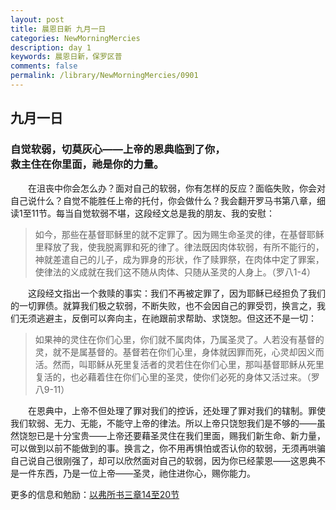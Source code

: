 ```yaml
---
layout: post
title: 晨恩日新 九月一日
categories: NewMorningMercies
description: day 1
keywords: 晨恩日新，保罗区普
comments: false
permalink: /library/NewMorningMercies/0901
---
```


## 九月一日

### 自觉软弱，切莫灰心——上帝的恩典临到了你， <br> 救主住在你里面，祂是你的力量。

&emsp;&emsp;在沮丧中你会怎么办？面对自己的软弱，你有怎样的反应？面临失败，你会对自己说什么？自觉不能胜任上帝的托付，你会做什么？我会翻开罗马书第八章，细读1至11节。每当自觉软弱不堪，这段经文总是我的朋友、我的安慰：

> 如今，那些在基督耶稣里的就不定罪了。因为赐生命圣灵的律，在基督耶稣里释放了我，使我脱离罪和死的律了。律法既因肉体软弱，有所不能行的，神就差遣自己的儿子，成为罪身的形状，作了赎罪祭，在肉体中定了罪案，使律法的义成就在我们这不随从肉体、只随从圣灵的人身上。（罗八1-4）

&emsp;&emsp;这段经文指出一个救赎的事实：我们不再被定罪了，因为耶稣已经担负了我们的一切罪债。就算我们极之软弱，不断失败，也不会因自己的罪受罚，换言之，我们无须逃避主，反倒可以奔向主，在祂跟前求帮助、求饶恕。但这还不是一切：

> 如果神的灵住在你们心里，你们就不属肉体，乃属圣灵了。人若没有基督的灵，就不是属基督的。基督若在你们心里，身体就因罪而死，心灵却因义而活。然而，叫耶稣从死里复活者的灵若住在你们心里，那叫基督耶稣从死里复活的，也必藉着住在你们心里的圣灵，使你们必死的身体又活过来。（罗八9-11）

&emsp;&emsp;在恩典中，上帝不但处理了罪对我们的控诉，还处理了罪对我们的辖制。罪使我们软弱、无力、无能，不能守上帝的律法。所以上帝只饶恕我们是不够的——虽然饶恕已是十分宝贵——上帝还要藉圣灵住在我们里面，赐我们新生命、新力量，可以做到以前不能做到的事。换言之，你不用再惧怕或否认你的软弱，无须再哄骗自己说自己很刚强了，却可以欣然面对自己的软弱，因为你已经蒙恩——这恩典不是一件东西，乃是一位上帝——圣灵，祂住进你心，赐你能力。

更多的信息和勉励：[以弗所书三章14至20节]()
